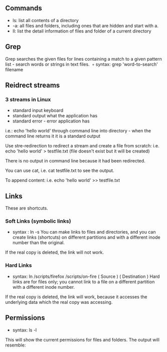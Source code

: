 ## Commands
- ls: list all contents of a directory
-	-a: all files and folders, including ones that are hidden and start with a.
-	ll: list the detail information of files and folder of a current directory

## Grep

Grep searches the given files for lines containing a match to a given pattern list - search words or strings in text files. 
	◦	syntax: grep 'word-to-search' filename


## Reidrect streams

### 3 streams in Linux

- standard input keyboard
- standard output what the application has
- standard error - error application has

i.e.: echo 'hello world' through command line into directory - when the command line returns it it is a standard output

Use stre-redirection to redirect a stream and create a file from scratch:
i.e. echo 'hello world' > testfile.txt (file doesn't exist but it will be created)

There is no output in command line because it had been redirected.

You can use cat, i.e. cat testfile.txt to see the output.

To append content:
i.e. echo 'hello world' >> testfile.txt

## Links

These are shortcuts.

### Soft Links (symbolic links)
- syntax : ln -s
You can make links to files and directories, and you can create links (shortcuts) on different partitions and with a different inode number than the original.

If the real copy is deleted, the link will not work.

### Hard Links
- syntax: ln /scripts/firefox /scripts/on-fire
       ( Source )    ( Destination )
Hard links are for files only; you cannot link to a file on a different partition with a different inode number.

If the real copy is deleted, the link will work, because it accesses the underlying data which the real copy was accessing.

## Permissions

- syntax: ls -l

This will show the current permissions for files and folders.
The output will resemble:
